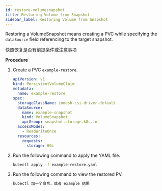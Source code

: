 ```yaml
---
id: restore-volumesnapshot
title: Restoring Volume from Snapshot
sidebar_label: Restoring Volume from Snapshot
---
```



Restoring a VolumeSnapshot means creating a PVC while specifying the `dataSource` field referencing to the target snapshot. 

快照恢复是否有前提条件或注意事项

**Procedure**

1. Create a PVC `example-restore`.

    ```yaml
    apiVersion: v1
    kind: PersistentVolumeClaim
    metadata:
      name: example-restore
    spec:
      storageClassName: iomesh-csi-driver-default
      dataSource:
        name: example-snapshot
        kind: VolumeSnapshot
        apiGroup: snapshot.storage.k8s.io
      accessModes:
        - ReadWriteOnce
      resources:
        requests:
          storage: 6Gi
    ```

2. Run the following command to apply the YAML file. 

    ```bash
    kubectl apply -f example-restore.yaml
    ```
3. Run the following command to view the restored PV.

    ```bash
    kubectl 加一个命令，或者 example 结果
    ```
